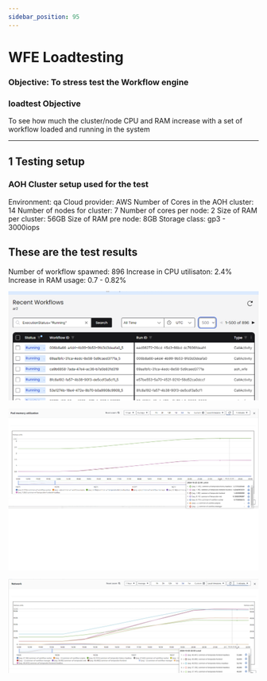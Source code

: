 ```yaml
---
sidebar_position: 95
---
```


# WFE Loadtesting 

### Objective: To stress test the Workflow engine 

### loadtest Objective
To see how much the cluster/node CPU and RAM increase with a set of workflow loaded and running in the system



---
1 Testing setup
---


### AOH Cluster setup used for the test
Environment:                        qa
Cloud provider:                     AWS
Number of Cores in the AOH cluster: 14
Number of nodes for cluster:        7
Number of cores per node:           2
Size of RAM per cluster:            56GB
Size of RAM pre node:               8GB
Storage class:                      gp3 - 3000iops

## These are the test results



Number of workflow spawned: 896
Increase in CPU utilisaton: 2.4%
Increase in RAM usage: 0.7 - 0.82%

![Message Bus](./images/numberofWorkflows.png)


![Message Bus](./images/wfeMemorygraph.png)

![Message Bus](./images/wfeNetwork.png)
